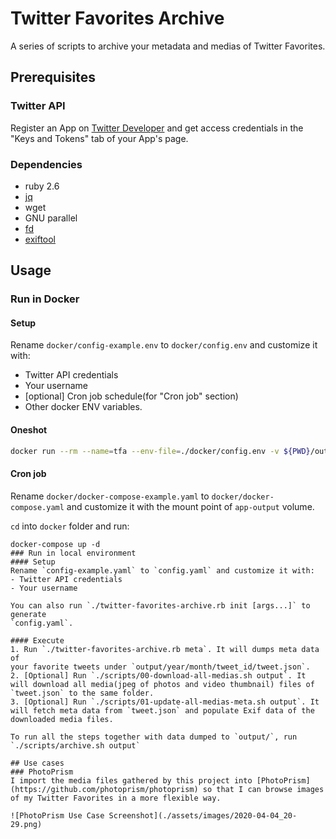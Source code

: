 # Twitter Favorites Archive
A series of scripts to archive your metadata and medias of Twitter Favorites.

## Prerequisites
### Twitter API
Register an App on [Twitter Developer](https://developer.twitter.com/apps) and get
access credentials in the "Keys and Tokens" tab of your App's page.

### Dependencies
- ruby 2.6
- [jq](https://github.com/stedolan/jq)
- wget
- GNU parallel
- [fd](https://github.com/sharkdp/fd)
- [exiftool](https://github.com/exiftool/exiftool)

## Usage
### Run in Docker
#### Setup
Rename `docker/config-example.env` to `docker/config.env` and customize it with:
- Twitter API credentials
- Your username
- [optional] Cron job schedule(for "Cron job" section)
- Other docker ENV variables.

#### Oneshot
```sh
docker run --rm --name=tfa --env-file=./docker/config.env -v ${PWD}/output:/app/output 15cm/twitter-favorites-archive /app/scripts/archive.sh /app/output
```

#### Cron job
Rename `docker/docker-compose-example.yaml` to `docker/docker-compose.yaml` and
customize it with the mount point of `app-output` volume.

`cd` into `docker` folder and run:
```
docker-compose up -d
### Run in local environment
#### Setup
Rename `config-example.yaml` to `config.yaml` and customize it with:
- Twitter API credentials
- Your username

You can also run `./twitter-favorites-archive.rb init [args...]` to generate
`config.yaml`.

#### Execute
1. Run `./twitter-favorites-archive.rb meta`. It will dumps meta data of
your favorite tweets under `output/year/month/tweet_id/tweet.json`.
2. [Optional] Run `./scripts/00-download-all-medias.sh output`. It will download all media(jpeg of photos and video thumbnail) files of `tweet.json` to the same folder.
3. [Optional] Run `./scripts/01-update-all-medias-meta.sh output`. It will fetch meta data from `tweet.json` and populate Exif data of the downloaded media files.

To run all the steps together with data dumped to `output/`, run `./scripts/archive.sh output`

## Use cases
### PhotoPrism
I import the media files gathered by this project into [PhotoPrism](https://github.com/photoprism/photoprism) so that I can browse images of my Twitter Favorites in a more flexible way.

![PhotoPrism Use Case Screenshot](./assets/images/2020-04-04_20-29.png)
